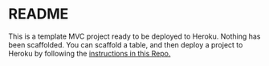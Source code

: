 # README
This is a template MVC project ready to be deployed to Heroku. Nothing has been scaffolded. You can scaffold a table, and then deploy a project to Heroku by following the [instructions in this Repo.](https://github.com/merryface/rails_notes)
